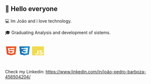 <section id=apresentation>
    <h1>👋 Hello everyone</h1>
    <p>💻 Im João and i love technology.</p>
    <p>🎓 Graduating Analysis and development of sistems.</p>
</section>

<section id=languages>
  <div style="display: inline_block"><br>
    <img align="center" alt="Rafa-HTML" height="30" width="40" src="https://raw.githubusercontent.com/devicons/devicon/master/icons/html5/html5-original.svg">
    <img align="center" alt="Rafa-CSS" height="30" width="40" src="https://raw.githubusercontent.com/devicons/devicon/master/icons/css3/css3-original.svg">
    <img align="center" alt="Rafa-Js" height="30" width="40" src="https://raw.githubusercontent.com/devicons/devicon/master/icons/javascript/javascript-plain.svg">
  </div>
</section>

<br><p>Check my Linkedin: https://www.linkedin.com/in/joão-pedro-barboza-456504204/</p>

